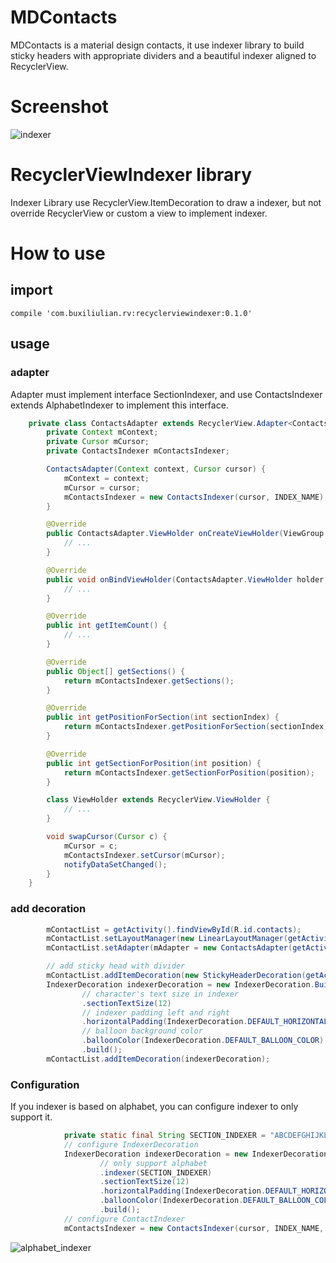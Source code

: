 # MDContacts
MDContacts is a material design contacts, it use indexer library to build sticky headers with appropriate
dividers and a beautiful indexer aligned to RecyclerView.

# Screenshot
![indexer](https://github.com/buxiliulian/RecyclerViewIndexerExample/blob/master/screenshots/indexer.gif)

# RecyclerViewIndexer library
Indexer Library use RecyclerView.ItemDecoration to draw a indexer, but not override RecyclerView
or custom a view to implement indexer.

# How to use
## import
```
compile 'com.buxiliulian.rv:recyclerviewindexer:0.1.0'
```
## usage
### adapter
Adapter must implement interface SectionIndexer, and use ContactsIndexer extends AlphabetIndexer to implement this interface.
```java
    private class ContactsAdapter extends RecyclerView.Adapter<ContactsAdapter.ViewHolder> implements SectionIndexer {
        private Context mContext;
        private Cursor mCursor;
        private ContactsIndexer mContactsIndexer;

        ContactsAdapter(Context context, Cursor cursor) {
            mContext = context;
            mCursor = cursor;
            mContactsIndexer = new ContactsIndexer(cursor, INDEX_NAME);
        }

        @Override
        public ContactsAdapter.ViewHolder onCreateViewHolder(ViewGroup parent, int viewType) {
            // ...
        }

        @Override
        public void onBindViewHolder(ContactsAdapter.ViewHolder holder, int position) {
            // ...
        }

        @Override
        public int getItemCount() {
            // ...
        }

        @Override
        public Object[] getSections() {
            return mContactsIndexer.getSections();
        }

        @Override
        public int getPositionForSection(int sectionIndex) {
            return mContactsIndexer.getPositionForSection(sectionIndex);
        }

        @Override
        public int getSectionForPosition(int position) {
            return mContactsIndexer.getSectionForPosition(position);
        }

        class ViewHolder extends RecyclerView.ViewHolder {
            // ...
        }

        void swapCursor(Cursor c) {
            mCursor = c;
            mContactsIndexer.setCursor(mCursor);
            notifyDataSetChanged();
        }
    }
```

### add decoration
```java
        mContactList = getActivity().findViewById(R.id.contacts);
        mContactList.setLayoutManager(new LinearLayoutManager(getActivity()));
        mContactList.setAdapter(mAdapter = new ContactsAdapter(getActivity(), null));

        // add sticky head with divider
        mContactList.addItemDecoration(new StickyHeaderDecoration(getActivity(), StickyHeaderDecoration.VERTICAL));
        IndexerDecoration indexerDecoration = new IndexerDecoration.Builder(getActivity())
                // character's text size in indexer
                .sectionTextSize(12)
                // indexer padding left and right
                .horizontalPadding(IndexerDecoration.DEFAULT_HORIZONTAL_PADDING)
                // balloon background color
                .balloonColor(IndexerDecoration.DEFAULT_BALLOON_COLOR)
                .build();
        mContactList.addItemDecoration(indexerDecoration);
```

### Configuration
If you indexer is based on alphabet, you can configure indexer to only support it.
```java
            private static final String SECTION_INDEXER = "ABCDEFGHIJKLMNOPQRSTUVWXYZ";
            // configure IndexerDecoration
            IndexerDecoration indexerDecoration = new IndexerDecoration.Builder(getActivity())
                    // only support alphabet
                    .indexer(SECTION_INDEXER)
                    .sectionTextSize(12)
                    .horizontalPadding(IndexerDecoration.DEFAULT_HORIZONTAL_PADDING)
                    .balloonColor(IndexerDecoration.DEFAULT_BALLOON_COLOR)
                    .build();
            // configure ContactIndexer
            mContactsIndexer = new ContactsIndexer(cursor, INDEX_NAME, SECTION_INDEXER);
```
![alphabet_indexer](https://github.com/buxiliulian/RecyclerViewIndexerExample/blob/master/screenshots/alphabet_indexer.gif)

